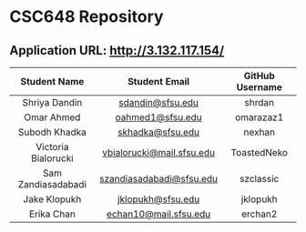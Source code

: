 # CSC648 Repository

## Application URL: http://3.132.117.154/

| Student Name | Student Email   | GitHub Username |
|    :---:     |     :---:       |     :---:       |
| Shriya Dandin     |   sdandin@sfsu.edu              |       shrdan          |
| Omar Ahmed      | oahmed1@sfsu.edu| omarazaz1       |
| Subodh Khadka      |     skhadka@sfsu.edu            |         nexhan        |
| Victoria Bialorucki      |    vbialorucki@mail.sfsu.edu             |  ToastedNeko |
| Sam Zandiasadabadi    |   szandiasadabadi@sfsu.edu              |    szclassic             |
| Jake Klopukh           |    jklopukh@sfsu.edu                   |     jklopukh |
| Erika Chan              |        echan10@mail.sfsu.edu         | erchan2
